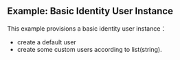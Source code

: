 ## Example: Basic Identity User Instance
This example provisions a basic identity user instance：
- create a default user
- create some custom users according to list(string).